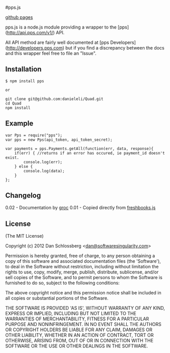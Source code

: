 #pps.js

[github pages](http://danieleli.github.com/Quad/)

pps.js is a node.js module providing a wrapper to the [pps]
(http://api.pps.com/v1/) API.

All API method are fairly well documented at [pps Developers]
(http://developers.pps.com) but if you find a discrepancy between the
docs and this wrapper feel free to file an "Issue".

## Installation

    $ npm install pps  

    or  

    git clone git@github.com:danieleli/Quad.git  
    cd Quad  
    npm install  




## Example

    var Pps = require("pps");
    var pps = new Pps(api_token, api_token_secret);

    var payments = pps.Payments.getAll(function(err, data, response){
        if(err) { //returns if an error has occured, ie payment_id doesn't exist.
            console.log(err);
        } else {
            console.log(data);
        }
    };


## Changelog

0.02 - Documentation by [groc](https://github.com/nevir/groc)
0.01 - Copied directly from [freshbooks.js](https://github.com/Metacrash/freshbooks.js/blob/cfae4516bc555edc354b4615a631f105500cc228/README.md)

## License

(The MIT License)

Copyright (c) 2012 Dan Schlossberg &lt;dan@softwaresingularity.com&gt;

Permission is hereby granted, free of charge, to any person obtaining a copy of
this software and associated documentation files (the 'Software'), to deal in
the Software without restriction, including without limitation the rights to
use, copy, modify, merge, publish, distribute, sublicense, and/or sell copies of
the Software, and to permit persons to whom the Software is furnished to do so,
subject to the following conditions:

The above copyright notice and this permission notice shall be included in all
copies or substantial portions of the Software.

THE SOFTWARE IS PROVIDED 'AS IS', WITHOUT WARRANTY OF ANY KIND, EXPRESS OR
IMPLIED, INCLUDING BUT NOT LIMITED TO THE WARRANTIES OF MERCHANTABILITY, FITNESS
FOR A PARTICULAR PURPOSE AND NONINFRINGEMENT. IN NO EVENT SHALL THE AUTHORS OR
COPYRIGHT HOLDERS BE LIABLE FOR ANY CLAIM, DAMAGES OR OTHER LIABILITY, WHETHER
IN AN ACTION OF CONTRACT, TORT OR OTHERWISE, ARISING FROM, OUT OF OR IN
CONNECTION WITH THE SOFTWARE OR THE USE OR OTHER DEALINGS IN THE SOFTWARE.
